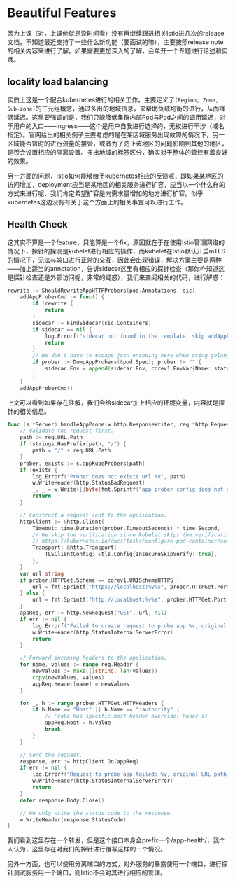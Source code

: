 # Beautiful Features

因为上课（对，上课他就是没时间看）没有再继续跟进相关Istio进几次的release文档，不知道最近支持了一些什么新功能（要面试的嘛），主要按照release note的相关内容来进行了解。如果需要更加深入的了解，会单开一个专题进行论述和实践。

## locality load balancing

实质上这是一个配合kubernetes进行的相关工作，主要定义了`(Region, Zone, Sub-zone)`的三元组概念，通过多出的地域信息，来帮助负载均衡的进行，从而降低延迟。这里要强调的是，我们只能降低集群内部Pod与Pod之间的调用延迟，对于用户的入口——ingress——这个是用户自我进行选择的，无权进行干涉（域名指定）。官网给出的相关例子主要考虑的是在某区域服务出现故障的情况下，另一区域能否暂时的进行流量的接管，或者为了防止该地区的问题影响到其他的地区，是否会设置相应的隔离设置。多出地域的标签区分，确实对于整体的管控有着良好的效果。

另一方面的问题，Istio如何能够给予kubernetes相应的反馈呢，即如果某地区的访问增加，deployment应当是某地区的相关服务进行扩容，应当以一个什么样的方式来进行呢，我们肯定希望扩容是向需求量增加的地方进行扩容。似乎kubernetes这边没有有关于这个方面上的相关事宜可以进行工作。

## Health Check

这其实不算是一个feature，只能算是一个fix，原因就在于在使用Istio管理网络的情况下，探针的探测是kubelet进行相应的操作，而kubelet在Istio默认开启mTLS的情况下，无法与端口进行正常的交互，因此会出现错误，解决方案主要是两种——加上适当的annotation，告诉sidecar这里有相应的探针检查（那你咋知道这是探针检查还是外部访问呢，非常的疑惑），我们来查阅相关的代码，进行解惑：

```go
rewrite := ShouldRewriteAppHTTPProbers(pod.Annotations, sic)
	addAppProberCmd := func() {
		if !rewrite {
			return
		}
		sidecar := FindSidecar(sic.Containers)
		if sidecar == nil {
			log.Errorf("sidecar not found in the template, skip addAppProberCmd")
			return
		}
		// We don't have to escape json encoding here when using golang libraries.
		if prober := DumpAppProbers(&pod.Spec); prober != "" {
			sidecar.Env = append(sidecar.Env, corev1.EnvVar{Name: status.KubeAppProberEnvName, Value: prober})
		}
	}
	addAppProberCmd()
```

上文可以看到如果存在注解，我们会给sidecar加上相应的环境变量，内容就是探针的相关信息。

```go
func (s *Server) handleAppProbe(w http.ResponseWriter, req *http.Request) {
	// Validate the request first.
	path := req.URL.Path
	if !strings.HasPrefix(path, "/") {
		path = "/" + req.URL.Path
	}
	prober, exists := s.appKubeProbers[path]
	if !exists {
		log.Errorf("Prober does not exists url %v", path)
		w.WriteHeader(http.StatusBadRequest)
		_, _ = w.Write([]byte(fmt.Sprintf("app prober config does not exists for %v", path)))
		return
	}

	// Construct a request sent to the application.
	httpClient := &http.Client{
		Timeout: time.Duration(prober.TimeoutSeconds) * time.Second,
		// We skip the verification since kubelet skips the verification for HTTPS prober as well
		// https://kubernetes.io/docs/tasks/configure-pod-container/configure-liveness-readiness-probes/#configure-probes
		Transport: &http.Transport{
			TLSClientConfig: &tls.Config{InsecureSkipVerify: true},
		},
	}
	var url string
	if prober.HTTPGet.Scheme == corev1.URISchemeHTTPS {
		url = fmt.Sprintf("https://localhost:%v%s", prober.HTTPGet.Port.IntValue(), prober.HTTPGet.Path)
	} else {
		url = fmt.Sprintf("http://localhost:%v%s", prober.HTTPGet.Port.IntValue(), prober.HTTPGet.Path)
	}
	appReq, err := http.NewRequest("GET", url, nil)
	if err != nil {
		log.Errorf("Failed to create request to probe app %v, original url %v", err, path)
		w.WriteHeader(http.StatusInternalServerError)
		return
	}

	// Forward incoming headers to the application.
	for name, values := range req.Header {
		newValues := make([]string, len(values))
		copy(newValues, values)
		appReq.Header[name] = newValues
	}

	for _, h := range prober.HTTPGet.HTTPHeaders {
		if h.Name == "Host" || h.Name == ":authority" {
			// Probe has specific host header override; honor it
			appReq.Host = h.Value
			break
		}
	}

	// Send the request.
	response, err := httpClient.Do(appReq)
	if err != nil {
		log.Errorf("Request to probe app failed: %v, original URL path = %v\napp URL path = %v", err, path, prober.HTTPGet.Path)
		w.WriteHeader(http.StatusInternalServerError)
		return
	}
	defer response.Body.Close()

	// We only write the status code to the response.
	w.WriteHeader(response.StatusCode)
}
```

我们看到这里存在一个转发，但是这个接口本身会prefix一个/app-health/，我个人认为，这里存在对我们的探针进行覆写这样的一个情况。

另外一方面，也可以使用分离端口的方式，对外服务的暴露使用一个端口，进行探针测试服务用一个端口，则Istio不会对其进行相应的管理。

